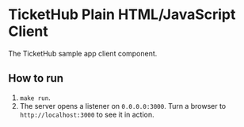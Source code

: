 # TicketHub Plain HTML/JavaScript Client

The TicketHub sample app client component.

## How to run

1. `make run`.
2. The server opens a listener on `0.0.0.0:3000`. Turn a browser to `http://localhost:3000` to see it in action.